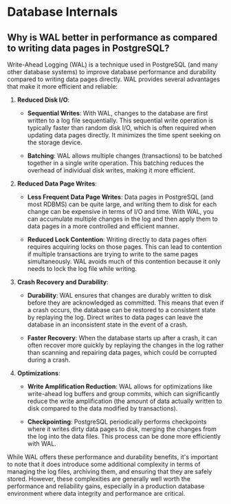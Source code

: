 # Database Internals #
## Why is WAL better in performance as compared to writing data pages in PostgreSQL? ##
Write-Ahead Logging (WAL) is a technique used in PostgreSQL (and many other database systems) to improve database performance and durability compared to writing data pages directly. WAL provides several advantages that make it more efficient and reliable:

1. **Reduced Disk I/O**:

   - **Sequential Writes**: With WAL, changes to the database are first written to a log file sequentially. This sequential write operation is typically faster than random disk I/O, which is often required when updating data pages directly. It minimizes the time spent seeking on the storage device.

   - **Batching**: WAL allows multiple changes (transactions) to be batched together in a single write operation. This batching reduces the overhead of individual disk writes, making it more efficient.

2. **Reduced Data Page Writes**:

   - **Less Frequent Data Page Writes**: Data pages in PostgreSQL (and most RDBMS) can be quite large, and writing them to disk for each change can be expensive in terms of I/O and time. With WAL, you can accumulate multiple changes in the log and then apply them to data pages in a more controlled and efficient manner.

   - **Reduced Lock Contention**: Writing directly to data pages often requires acquiring locks on those pages. This can lead to contention if multiple transactions are trying to write to the same pages simultaneously. WAL avoids much of this contention because it only needs to lock the log file while writing.

3. **Crash Recovery and Durability**:

   - **Durability**: WAL ensures that changes are durably written to disk before they are acknowledged as committed. This means that even if a crash occurs, the database can be restored to a consistent state by replaying the log. Direct writes to data pages can leave the database in an inconsistent state in the event of a crash.

   - **Faster Recovery**: When the database starts up after a crash, it can often recover more quickly by replaying the changes in the log rather than scanning and repairing data pages, which could be corrupted during a crash.

4. **Optimizations**:

   - **Write Amplification Reduction**: WAL allows for optimizations like write-ahead log buffers and group commits, which can significantly reduce the write amplification (the amount of data actually written to disk compared to the data modified by transactions).

   - **Checkpointing**: PostgreSQL periodically performs checkpoints where it writes dirty data pages to disk, merging the changes from the log into the data files. This process can be done more efficiently with WAL.

While WAL offers these performance and durability benefits, it's important to note that it does introduce some additional complexity in terms of managing the log files, archiving them, and ensuring that they are safely stored. However, these complexities are generally well worth the performance and reliability gains, especially in a production database environment where data integrity and performance are critical.
